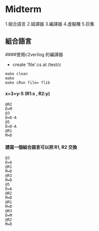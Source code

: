 # Midterm
1.組合語言 2.組譯器 3.編譯器 4.虛擬機 5.巨集 
## 組合語言
####使用c2verilog 的編譯器
* create 'file'.cs  at /test/c
```
make clean
make
make cRun file= flib
```
#### x=3+y-5 (R1:x , R2:y)
```
@R2
D=M
@3
D=D-A
@5
D=D-A
@R1
M=D
```
#### 請寫一個組合語言可以把 R1, R2 交換
```
@3
D=A
@R1
M=D
@R3
M=D
@5
D=A
@R2
M=D
@R1
M=D
@R3
D=M
@R2
M=D
```



